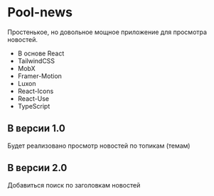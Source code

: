 # Pool-news
Простенькое, но довольное мощное приложение для просмотра новостей.
- В основе React
- TailwindCSS
- MobX
- Framer-Motion
- Luxon
- React-Icons
- React-Use
- TypeScript
## В версии 1.0
Будет реализовано просмотр новостей по топикам (темам)
## В версии 2.0
Добавиться поиск по заголовкам новостей
